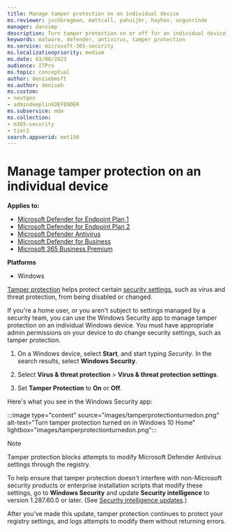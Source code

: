```yaml
---
title: Manage tamper protection on an individual device
ms.reviewer: joshbregman, mattcall, pahuijbr, hayhov, oogunrinde
manager: dansimp
description: Turn tamper protection on or off for an individual device.
keywords: malware, defender, antivirus, tamper protection
ms.service: microsoft-365-security
ms.localizationpriority: medium
ms.date: 03/08/2023
audience: ITPro
ms.topic: conceptual
author: denisebmsft
ms.author: deniseb
ms.custom: 
- nextgen
- admindeeplinkDEFENDER
ms.subservice: mde
ms.collection: 
- m365-security
- tier2
search.appverid: met150
---
```


# Manage tamper protection on an individual device

**Applies to:**
- [Microsoft Defender for Endpoint Plan 1](https://go.microsoft.com/fwlink/p/?linkid=2154037)
- [Microsoft Defender for Endpoint Plan 2](https://go.microsoft.com/fwlink/p/?linkid=2154037)
- [Microsoft Defender Antivirus](microsoft-defender-antivirus-windows.md)
- [Microsoft Defender for Business](../defender-business/mdb-overview.md)
- [Microsoft 365 Business Premium](../../business-premium/index.md)

**Platforms**
- Windows

[Tamper protection](prevent-changes-to-security-settings-with-tamper-protection.md) helps protect certain [security settings](prevent-changes-to-security-settings-with-tamper-protection.md#what-happens-when-tamper-protection-is-turned-on), such as virus and threat protection, from being disabled or changed.

If you're a home user, or you aren't subject to settings managed by a security team, you can use the Windows Security app to manage tamper protection on an individual Windows device. You must have appropriate admin permissions on your device to do change security settings, such as tamper protection.

1. On a Windows device, select **Start**, and start typing *Security*. In the search results, select **Windows Security**.

2. Select **Virus & threat protection** \> **Virus & threat protection settings**.

3. Set **Tamper Protection** to **On** or **Off**.

Here's what you see in the Windows Security app:

:::image type="content" source="images/tamperprotectionturnedon.png" alt-text="Turn tamper protection turned on in Windows 10 Home" lightbox="images/tamperprotectionturnedon.png":::


> [!NOTE]
> Tamper protection blocks attempts to modify Microsoft Defender Antivirus settings through the registry. 
>
> To help ensure that tamper protection doesn't interfere with non-Microsoft security products or enterprise installation scripts that modify these settings, go to **Windows Security** and update **Security intelligence** to version 1.287.60.0 or later. (See [Security intelligence updates](https://www.microsoft.com/wdsi/definitions).)
>
> After you've made this update, tamper protection continues to protect your registry settings, and logs attempts to modify them without returning errors.
